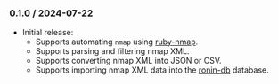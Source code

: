 ### 0.1.0 / 2024-07-22

* Initial release:
  * Supports automating `nmap` using [ruby-nmap].
  * Supports parsing and filtering nmap XML.
  * Supports converting nmap XML into JSON or CSV.
  * Supports importing nmap XML data into the [ronin-db] database.

[ruby-nmap]: https://github.com/postmodern/ruby-nmap#readme
[ronin-db]: https://github.com/ronin-rb/ronin-db#readme
